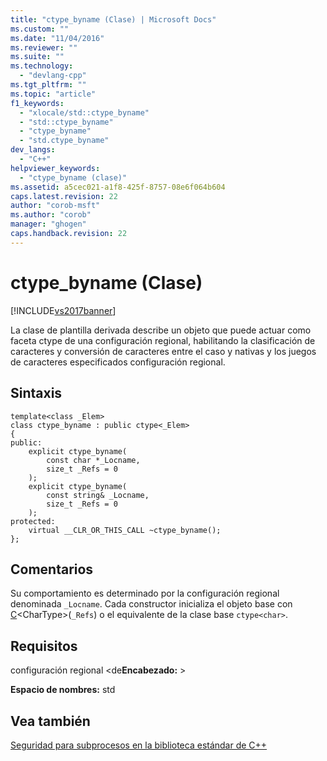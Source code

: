 ```yaml
---
title: "ctype_byname (Clase) | Microsoft Docs"
ms.custom: ""
ms.date: "11/04/2016"
ms.reviewer: ""
ms.suite: ""
ms.technology: 
  - "devlang-cpp"
ms.tgt_pltfrm: ""
ms.topic: "article"
f1_keywords: 
  - "xlocale/std::ctype_byname"
  - "std::ctype_byname"
  - "ctype_byname"
  - "std.ctype_byname"
dev_langs: 
  - "C++"
helpviewer_keywords: 
  - "ctype_byname (clase)"
ms.assetid: a5cec021-a1f8-425f-8757-08e6f064b604
caps.latest.revision: 22
author: "corob-msft"
ms.author: "corob"
manager: "ghogen"
caps.handback.revision: 22
---
```

# ctype_byname (Clase)
[!INCLUDE[vs2017banner](../assembler/inline/includes/vs2017banner.md)]

La clase de plantilla derivada describe un objeto que puede actuar como faceta ctype de una configuración regional, habilitando la clasificación de caracteres y conversión de caracteres entre el caso y nativas y los juegos de caracteres especificados configuración regional.  
  
## Sintaxis  
  
```  
template<class _Elem>  
class ctype_byname : public ctype<_Elem>  
{  
public:  
    explicit ctype_byname(  
        const char *_Locname,  
        size_t _Refs = 0  
    );  
    explicit ctype_byname(  
        const string& _Locname,  
        size_t _Refs = 0  
    );  
protected:  
    virtual __CLR_OR_THIS_CALL ~ctype_byname();  
};  
```  
  
## Comentarios  
 Su comportamiento es determinado por la configuración regional denominada `_Locname`.  Cada constructor inicializa el objeto base con [C](../standard-library/ctype-class.md)\<CharType\>\(`_Refs`\) o el equivalente de la clase base `ctype<char>`.  
  
## Requisitos  
 configuración regional \<de**Encabezado:** \>  
  
 **Espacio de nombres:** std  
  
## Vea también  
 [Seguridad para subprocesos en la biblioteca estándar de C\+\+](../standard-library/thread-safety-in-the-cpp-standard-library.md)